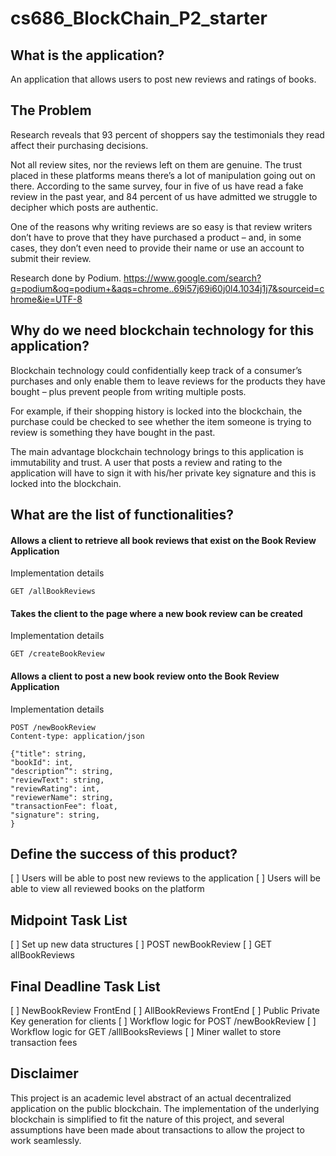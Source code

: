 # cs686_BlockChain_P2_starter

## What is the application?
An application that allows users to post new reviews and ratings of books. 

## The Problem
Research reveals that 93 percent of shoppers say the testimonials they read affect their purchasing decisions. 

Not all review sites, nor the reviews left on them are genuine. The trust placed in these platforms means there’s a lot of manipulation going out on there. According to the same survey, four in five of us have read a fake review in the past year, and 84 percent of us have admitted we struggle to decipher which posts are authentic.

One of the reasons why writing reviews are so easy is that review writers don’t have to prove that they have purchased a product – and, in some cases, they don’t even need to provide their name or use an account to submit their review. 

Research done by Podium. 
https://www.google.com/search?q=podium&oq=podium+&aqs=chrome..69i57j69i60j0l4.1034j1j7&sourceid=chrome&ie=UTF-8 

## Why do we need blockchain technology for this application?
Blockchain technology could confidentially keep track of a consumer’s purchases and only enable them to leave reviews for the products they have bought – plus prevent people from writing multiple posts. 

For example, if their shopping history is locked into the blockchain, the purchase could be checked to see whether the item someone is trying to review is something they have bought in the past.

The main advantage blockchain technology brings to this application is immutability and trust. A user that posts a review and rating to the application will have to sign it with his/her private key signature and this is locked into the blockchain. 

## What are the list of functionalities?

#### Allows a client to retrieve all book reviews that exist on the Book Review Application
Implementation details

```
GET /allBookReviews
```

#### Takes the client to the page where a new book review can be created 
Implementation details

```
GET /createBookReview
```

#### Allows a client to post a new book review onto the Book Review Application
Implementation details


```
POST /newBookReview
Content-type: application/json

{"title": string,
"bookId": int,
"description”": string,
"reviewText": string,
"reviewRating": int,
"reviewerName": string,
"transactionFee": float,
"signature": string,
}
```

## Define the success of this product?
[ ] Users will be able to post new reviews to the application 
[ ] Users will be able to view all reviewed books on the platform

## Midpoint Task List
[ ] Set up new data structures 
[ ] POST newBookReview
[ ] GET allBookReviews

## Final Deadline Task List
[ ] NewBookReview FrontEnd 
[ ] AllBookReviews FrontEnd
[ ] Public Private Key generation for clients
[ ] Workflow logic for POST /newBookReview
[ ] Workflow logic for GET /alllBooksReviews
[ ] Miner wallet to store transaction fees 

## Disclaimer 
This project is an academic level abstract of an actual decentralized application on the public blockchain. 
The implementation of the underlying blockchain is simplified to fit the nature of this project, and several assumptions have been made about transactions to allow the project to work seamlessly. 





